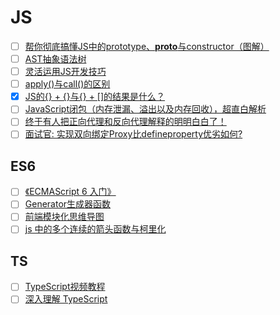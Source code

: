 # JS

- [ ] [帮你彻底搞懂JS中的prototype、**proto**与constructor（图解）](https://blog.csdn.net/cc18868876837/article/details/81211729)
- [ ] [AST抽象语法树](https://segmentfault.com/a/1190000016231512)
- [ ] [灵活运用JS开发技巧](https://juejin.im/post/5cc7afdde51d456e671c7e48)
- [ ] [apply()与call()的区别](https://www.cnblogs.com/lengyuehuahun/p/5643625.html)
- [x] [JS的{} + {}与{} + []的结果是什么？](https://segmentfault.com/a/1190000008038678)
- [ ] [JavaScript闭包（内存泄漏、溢出以及内存回收），超直白解析](https://www.cnblogs.com/mingo233/p/13582147.html)
- [ ] [终于有人把正向代理和反向代理解释的明明白白了！](https://cloud.tencent.com/developer/article/1418457)
- [ ] [面试官: 实现双向绑定Proxy比defineproperty优劣如何?](https://juejin.cn/post/6844903601416978439)

## ES6

- [ ] [《ECMAScript 6 入门》](http://es6.ruanyifeng.com/)
- [ ] [Generator生成器函数](https://www.cnblogs.com/imwtr/p/5913294.html)
- [ ] [前端模块化思维导图](https://www.processon.com/view/link/5c8409bbe4b02b2ce492286a#map)
- [ ] [js 中的多个连续的箭头函数与柯里化](https://zhuanlan.zhihu.com/p/26794822)

## TS

- [ ] [TypeScript视频教程](https://www.bilibili.com/video/BV1yt411e7xV)
- [ ] [深入理解 TypeScript](https://jkchao.github.io/typescript-book-chinese/)
